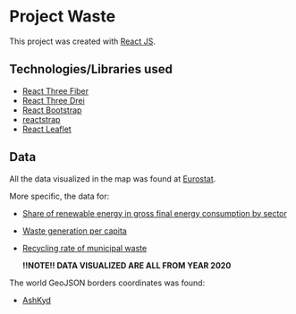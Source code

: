 # Project Waste

This project was created with [React JS](https://react.dev/).

## Technologies/Libraries used

- [React Three Fiber](https://docs.pmnd.rs/)
- [React Three Drei](https://docs.pmnd.rs/)
- [React Bootstrap](https://react-bootstrap.github.io/)
- [reactstrap](https://reactstrap.github.io/?path=/story/home-installation--page)
- [React Leaflet](https://react-leaflet.js.org/)

## Data

All the data visualized in the map was found at [Eurostat](https://ec.europa.eu/eurostat/en/).

More specific, the data for:

- [Share of renewable energy in gross final energy consumption by sector](https://ec.europa.eu/eurostat/web/products-datasets/-/sdg_07_40)
- [Waste generation per capita](https://ec.europa.eu/eurostat/web/products-datasets/-/cei_pc034)
- [Recycling rate of municipal waste](https://ec.europa.eu/eurostat/web/products-datasets/-/sdg_11_60)

  **!!NOTE!! DATA VISUALIZED ARE ALL FROM YEAR 2020**

The world GeoJSON borders coordinates was found:

- [AshKyd](https://geojson-maps.ash.ms/)
